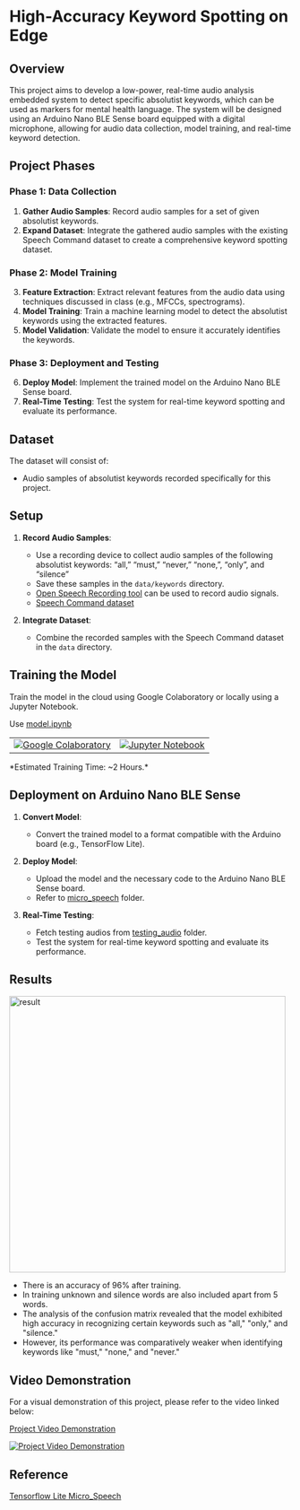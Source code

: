 # High-Accuracy Keyword Spotting on Edge

## Overview

This project aims to develop a low-power, real-time audio analysis embedded system to detect specific absolutist keywords, which can be used as markers for mental health language. The system will be designed using an Arduino Nano BLE Sense board equipped with a digital microphone, allowing for audio data collection, model training, and real-time keyword detection.

## Project Phases

### Phase 1: Data Collection
1. **Gather Audio Samples**: Record audio samples for a set of given absolutist keywords.
2. **Expand Dataset**: Integrate the gathered audio samples with the existing Speech Command dataset to create a comprehensive keyword spotting dataset.

### Phase 2: Model Training
3. **Feature Extraction**: Extract relevant features from the audio data using techniques discussed in class (e.g., MFCCs, spectrograms).
4. **Model Training**: Train a machine learning model to detect the absolutist keywords using the extracted features.
5. **Model Validation**: Validate the model to ensure it accurately identifies the keywords.

### Phase 3: Deployment and Testing
6. **Deploy Model**: Implement the trained model on the Arduino Nano BLE Sense board.
7. **Real-Time Testing**: Test the system for real-time keyword spotting and evaluate its performance.

## Dataset

The dataset will consist of:
- Audio samples of absolutist keywords recorded specifically for this project.

## Setup 

1. **Record Audio Samples**:
   - Use a recording device to collect audio samples of the following absolutist keywords: “all,” “must,” “never,” “none,”, “only”, and “silence”
   - Save these samples in the `data/keywords` directory.
   - [Open Speech Recording tool](https://tinyml.seas.harvard.edu/open_speech_recording/) can be used to record audio signals.
   - [Speech Command dataset](https://www.tensorflow.org/datasets/catalog/speech_commands)
 
3. **Integrate Dataset**:
   - Combine the recorded samples with the Speech Command dataset in the `data` directory.

## Training the Model

Train the model in the cloud using Google Colaboratory or locally using a Jupyter Notebook.

Use [model.ipynb](model.ipynb)

<table class="tfo-notebook-buttons">
  <td>
    <a target="_blank" href="https://colab.research.google.com/github/tensorflow/tflite-micro/blob/main/tensorflow/lite/micro/examples/micro_speech/train/train_micro_speech_model.ipynb"><img src="https://www.tensorflow.org/images/colab_logo_32px.png" />Google Colaboratory</a>
  </td>
  <td>
    <a target="_blank" href="https://github.com/tensorflow/tflite-micro/blob/main/tensorflow/lite/micro/examples/micro_speech/train/train_micro_speech_model.ipynb"><img src="https://www.tensorflow.org/images/GitHub-Mark-32px.png" />Jupyter Notebook</a>
  </td>
</table>
*Estimated Training Time: ~2 Hours.*

## Deployment on Arduino Nano BLE Sense

1. **Convert Model**:
   - Convert the trained model to a format compatible with the Arduino board (e.g., TensorFlow Lite).

2. **Deploy Model**:
   - Upload the model and the necessary code to the Arduino Nano BLE Sense board.
   - Refer to [micro_speech](micro_speech) folder.

3. **Real-Time Testing**:
   -  Fetch testing audios from [testing_audio](testing_audios) folder.
   -  Test the system for real-time keyword spotting and evaluate its performance.

## Results
<div>
  <img width="493" alt="result" src="https://github.com/dheerajkallakuri/High-Accuracy-Keyword-Spotting-on-Edge/assets/23552796/0aa8f0b9-be80-4258-88ad-21c117544e0c">
</div>

- There is an accuracy of 96% after training.
- In training unknown and silence words are also included apart from 5 words.
- The analysis of the confusion matrix revealed that the model exhibited high accuracy in recognizing certain keywords such as "all," "only," and "silence."
- However, its performance was comparatively weaker when identifying keywords like "must," "none," and "never."

## Video Demonstration

For a visual demonstration of this project, please refer to the video linked below:

[Project Video Demonstration](https://youtube.com/shorts/CLn4Z_gAVmA?feature=share)

[![Project Video Demonstration](https://img.youtube.com/vi/CLn4Z_gAVmA/0.jpg)](https://www.youtube.com/watch?v=CLn4Z_gAVmA)

## Reference

[Tensorflow Lite Micro_Speech](https://github.com/tensorflow/tflite-micro/blob/main/tensorflow/lite/micro/examples/micro_speech/train/README.md#other-training-methods)
